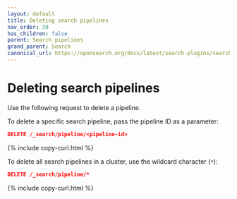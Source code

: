 ```yaml
---
layout: default
title: Deleting search pipelines
nav_order: 30
has_children: false
parent: Search pipelines
grand_parent: Search
canonical_url: https://opensearch.org/docs/latest/search-plugins/search-pipelines/deleting-search-pipeline/
---
```


# Deleting search pipelines

Use the following request to delete a pipeline.

To delete a specific search pipeline, pass the pipeline ID as a parameter:

```json
DELETE /_search/pipeline/<pipeline-id>
```
{% include copy-curl.html %}

To delete all search pipelines in a cluster, use the wildcard character (`*`):

```json
DELETE /_search/pipeline/*
```
{% include copy-curl.html %}

